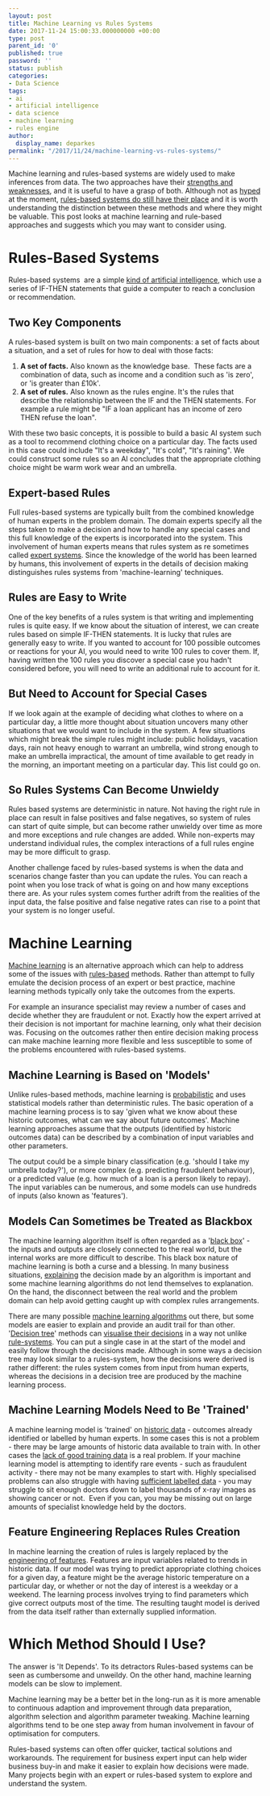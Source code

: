 ```yaml
---
layout: post
title: Machine Learning vs Rules Systems
date: 2017-11-24 15:00:33.000000000 +00:00
type: post
parent_id: '0'
published: true
password: ''
status: publish
categories:
- Data Science
tags:
- ai
- artificial intelligence
- data science
- machine learning
- rules engine
author:
  display_name: deparkes
permalink: "/2017/11/24/machine-learning-vs-rules-systems/"
---
```

Machine learning and rules-based systems are widely used to make inferences from data. The two approaches have their <a href="https://www.forbes.com/sites/teradata/2015/12/15/data-science-machine-learning-vs-rules-based-systems/#41fab19d2119">strengths and weaknesses</a>, and it is useful to have a grasp of both. Although not as <a href="http://www.brianmadden.com/opinion/Machine-learning-hype-is-growing-but-theres-no-need-for-IT-to-worry">hyped </a>at the moment, <a href="http://tabbforum.com/opinions/6-big-trading-problems-that-are-easily-solved-with-a-rules-engine">rules-based systems do still have their place</a> and it is worth understanding the distinction between these methods and where they might be valuable. This post looks at machine learning and rule-based approaches and suggests which you may want to consider using.
<h1>Rules-Based Systems</h1>
Rules-based systems  are a simple <a href="https://link.springer.com/chapter/10.1007/978-3-642-21004-4_7">kind of artificial intelligence</a>, which use a series of IF-THEN statements that guide a computer to reach a conclusion or recommendation.
<h2>Two Key Components</h2>
A rules-based system is built on two main components: a set of facts about a situation, and a set of rules for how to deal with those facts:
<ol>
<li>
<strong>A set of facts.</strong> Also known as the knowledge base.  These facts are a combination of data, such as income and a condition such as 'is zero', or 'is greater than £10k'.</li>
<li>
<strong>A set of rules.</strong> Also known as the rules engine. It's the rules that describe the relationship between the IF and the THEN statements. For example a rule might be "IF a loan applicant has an income of zero THEN refuse the loan".</li>
</ol>
With these two basic concepts, it is possible to build a basic AI system such as a tool to recommend clothing choice on a particular day. The facts used in this case could include "It's a weekday", "It's cold", "It's raining". We could construct some rules so an AI concludes that the appropriate clothing choice might be warm work wear and an umbrella.
<h2>Expert-based Rules</h2>
Full rules-based systems are typically built from the combined knowledge of human experts in the problem domain. The domain experts specify all the steps taken to make a decision and how to handle any special cases and this full knowledge of the experts is incorporated into the system. This involvement of human experts means that rules system as re sometimes called <a href="https://stackoverflow.com/questions/1687734/rules-engine-vs-expert-systeM">expert systems</a>.
Since the knowledge of the world has been learned by humans, this involvement of experts in the details of decision making distinguishes rules systems from 'machine-learning' techniques.
<h2>Rules are Easy to Write</h2>
One of the key benefits of a rules system is that writing and implementing rules is quite easy. If we know about the situation of interest, we can create rules based on simple IF-THEN statements.
It is lucky that rules are generally easy to write. If you wanted to account for 100 possible outcomes or reactions for your AI, you would need to write 100 rules to cover them. If, having written the 100 rules you discover a special case you hadn't considered before, you will need to write an additional rule to account for it.
<h2>But Need to Account for Special Cases</h2>
If we look again at the example of deciding what clothes to where on a particular day, a little more thought about situation uncovers many other situations that we would want to include in the system.
A few situations which might break the simple rules might include: public holidays, vacation days, rain not heavy enough to warrant an umbrella, wind strong enough to make an umbrella impractical, the amount of time available to get ready in the morning, an important meeting on a particular day. This list could go on.
<h2>So Rules Systems Can Become Unwieldy</h2>
Rules based systems are deterministic in nature. Not having the right rule in place can result in false positives and false negatives, so system of rules can start of quite simple, but can become rather unwieldy over time as more and more exceptions and rule changes are added. While non-experts may understand individual rules, the complex interactions of a full rules engine may be more difficult to grasp.

Another challenge faced by rules-based systems is when the data and scenarios change faster than you can update the rules. You can reach a point when you lose track of what is going on and how many exceptions there are. As your rules system comes further adrift from the realities of the input data, the false positive and false negative rates can rise to a point that your system is no longer useful.
<h1>Machine Learning</h1>
<a href="https://en.wikipedia.org/wiki/Machine_learning">Machine learning</a> is an alternative approach which can help to address some of the issues with <a href="https://en.wikipedia.org/wiki/Rule-based_system">rules-based</a> methods. Rather than attempt to fully emulate the decision process of an expert or best practice, machine learning methods typically only take the outcomes from the experts.

For example an insurance specialist may review a number of cases and decide whether they are fraudulent or not. Exactly how the expert arrived at their decision is not important for machine learning, only what their decision was. Focusing on the outcomes rather then entire decision making process can make machine learning more flexible and less susceptible to some of the problems encountered with rules-based systems.
<h2>Machine Learning is Based on 'Models'</h2>
Unlike rules-based methods, machine learning is <a href="https://yseop.com/blog/artificial-intelligence-machine-learning-vs-deterministic/">probabilistic</a> and uses statistical models rather than deterministic rules. The basic operation of a machine learning process is to say 'given what we know about these historic outcomes, what can we say about future outcomes'.
Machine learning approaches assume that the outputs (identified by historic outcomes data) can be described by a combination of input variables and other parameters.

The output could be a simple binary classification (e.g. 'should I take my umbrella today?'), or more complex (e.g. predicting fraudulent behaviour), or a predicted value (e.g. how much of a loan is a person likely to repay). The input variables can be numerous, and some models can use hundreds of inputs (also known as 'features').
<h2>Models Can Sometimes be Treated as Blackbox</h2>
The machine learning algorithm itself is often regarded as a '<a href="https://datascience.stackexchange.com/questions/22335/why-are-machine-learning-models-called-black-boxes">black box</a>' - the inputs and outputs are closely connected to the real world, but the internal works are more difficult to describe.
This black box nature of machine learning is both a curse and a blessing. In many business situations, <a href="http://www.inference.vc/accuracy-vs-explainability-in-machine-learning-models-nips-workshop-poster-review/">explaining</a> the decision made by an algorithm is important and some machine learning algorithms do not lend themselves to explanation. On the hand, the disconnect between the real world and the problem domain can help avoid getting caught up with complex rules arrangements.

There are many possible <a href="https://www.datasciencecentral.com/profiles/blogs/top-10-machine-learning-algorithms">machine learning algorithms</a> out there, but some models are easier to explain and provide an audit trail for than other. '<a href="https://en.wikipedia.org/wiki/Decision_tree">Decision tree</a>' methods can <a href="https://medium.com/@rnbrown/creating-and-visualizing-decision-trees-with-python-f8e8fa394176">visualise their decisions</a> in a way not unlike <a href="https://www.researchgate.net/post/comparison_of_rules_generated_by_decision_tree_vs_rules_of_rule-base_system">rule-systems</a>. You can put a single case in at the start of the model and easily follow through the decisions made. Although in some ways a decision tree may look similar to a rules-system, how the decisions were derived is rather different: the rules system comes from input from human experts, whereas the decisions in a decision tree are produced by the machine learning process.
<h2>Machine Learning Models Need to Be 'Trained'</h2>
A machine learning model is 'trained' on <a href="http://fastml.com/how-much-data-is-enough/">historic data</a> - outcomes already identified or labelled by human experts. In some cases this is not a problem - there may be large amounts of historic data available to train with. In other cases the <a href="https://machinelearningmastery.com/much-training-data-required-machine-learning/">lack of good training data</a> is a real problem. If your machine learning model is attempting to identify rare events - such as fraudulent activity - there may not be many examples to start with.
Highly specialised problems can also struggle with having <a href="http://rdcu.be/yJkg">sufficient labelled data</a> - you may struggle to sit enough doctors down to label thousands of x-ray images as showing cancer or not.  Even if you can, you may be missing out on large amounts of specialist knowledge held by the doctors.

<h2>Feature Engineering Replaces Rules Creation</h2>
In machine learning the creation of rules is largely replaced by the <a href="https://machinelearningmastery.com/discover-feature-engineering-how-to-engineer-features-and-how-to-get-good-at-it/">engineering of features</a>. Features are input variables related to trends in historic data. If our model was trying to predict appropriate clothing choices for a given day, a feature might be the average historic temperature on a particular day, or whether or not the day of interest is a weekday or a weekend.
The learning process involves trying to find parameters which give correct outputs most of the time. The resulting taught model is derived from the data itself rather than externally supplied information.
<h1>Which Method Should I Use?</h1>
The answer is 'It Depends'. To its detractors Rules-based systems can be seen as cumbersome and unweildy. On the other hand, machine learning models can be slow to implement.

Machine learning may be a better bet in the long-run as it is more amenable to continuous adaption and improvement through data preparation, algorithm selection and algorithm parameter tweaking. Machine learning algorithms tend to be one step away from human involvement in favour of optimisation for computers.

Rules-based systems can often offer quicker, tactical solutions and workarounds. The requirement for business expert input can help wider business buy-in and make it easier to explain how decisions were made. Many projects begin with an expert or rules-based system to explore and understand the system.
